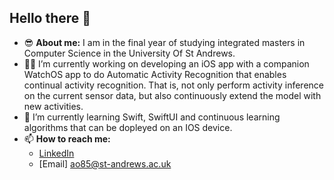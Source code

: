 ## Hello there 👋

- 😎 **About me:** I am in the final year of studying integrated masters in Computer Science in the University Of St Andrews.
- 🚀📲 I’m currently working on developing an iOS app with a companion WatchOS app to do Automatic Activity Recognition that enables continual activity recognition. That is, not only perform activity inference on the current sensor data, but also continuously extend the model with new activities.
- 🌱 I’m currently learning Swift, SwiftUI and continuous learning algorithms that can be dopleyed on an IOS device.
- 📫 **How to reach me:**
  - [LinkedIn](https://www.linkedin.com/in/arman-ozkaya-0888ab190)
  - [Email] ao85@st-andrews.ac.uk
